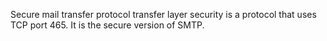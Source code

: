 Secure mail transfer protocol transfer layer security is a protocol that uses TCP port 465. It is the secure version of SMTP.
